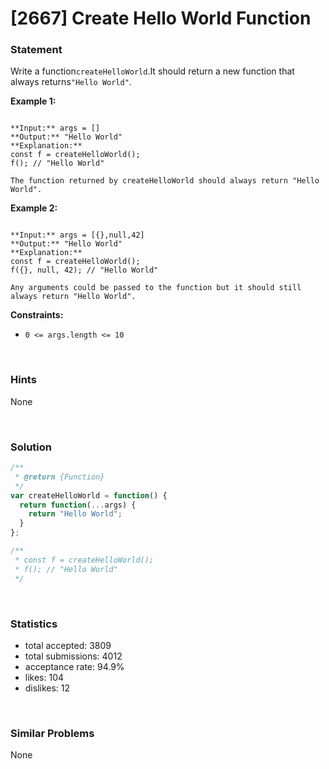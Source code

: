 # [2667] Create Hello World Function



### Statement

Write a function`createHelloWorld`.It should return a new function that always returns`"Hello World"`.

**Example 1:**

```

**Input:** args = []
**Output:** "Hello World"
**Explanation:**
const f = createHelloWorld();
f(); // "Hello World"

The function returned by createHelloWorld should always return "Hello World".

```

**Example 2:**

```

**Input:** args = [{},null,42]
**Output:** "Hello World"
**Explanation:**
const f = createHelloWorld();
f({}, null, 42); // "Hello World"

Any arguments could be passed to the function but it should still always return "Hello World".

```

**Constraints:**
* `0 <= args.length <= 10`


<br />

### Hints

None

<br />

### Solution

```js
/**
 * @return {Function}
 */
var createHelloWorld = function() {
  return function(...args) {
    return "Hello World";
  }
};

/**
 * const f = createHelloWorld();
 * f(); // "Hello World"
 */
```

<br />

### Statistics

- total accepted: 3809
- total submissions: 4012
- acceptance rate: 94.9%
- likes: 104
- dislikes: 12

<br />

### Similar Problems

None
